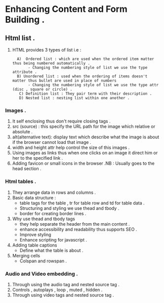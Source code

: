 # Enhancing Content and Form Building .

## Html list . 
1) HTML provides 3 types of list i.e :

         A)  Ordered list : which are used when the ordered item matter thus being numbered automatically .
              - Changing the numbering style of list we use the type attribute .
         B) Unordered list : used when the ordering of items doesn't matter thus bullet are used in place of numbers 
              - Changing the numbering style of list we use the type attr (disc , square or circle) .
          C) Definition list : They pair term with their description .
          D) Nested list : nesting list within one another .

### Images .
1) It self enclosing thus don't require closing tags .
2) src (source) : this specify the URL path for the image which relative or absolute . 
3) alt(alternative text): display text which describe what the image is about if the browser cannot load that image .
4) width and height attr help control the size of this images .
5) Using images as links thus when one clicks on an image it direct him or her to the specified link .
6) Adding favicon or small icons in the browser .NB : Usually goes to the head section .
### Html tables .
1) They arrange data in rows and columns .
2) Basic data structure :
    - table tags for the table ,  tr for table row and td for table data .
    - Structuring and styling we use thead and tbody .
    - border for creating border lines .
3) Why use thead and tbody tags 
    - they help separate the header from the main content .
    - enhance accessibility and readability thus supports SEO .
    - Improve styling 
    - Enhance scripting for javascript .
4) Adding table captions 
    - Define what the table is about .
5) Merging cells
    - Colspan and rowspan .
### Audio and Video embedding .
1) Through using the audio tag and nested source tag .
2) Controls , autoplays , loop , muted , hidden .
3) Through using video tags and nested source tag .

          